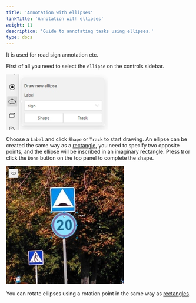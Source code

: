 ```yaml
---
title: 'Annotation with ellipses'
linkTitle: 'Annotation with ellipses'
weight: 11
description: 'Guide to annotating tasks using ellipses.'
type: docs
---
```


It is used for road sign annotation etc.

First of all you need to select the `ellipse` on the controls sidebar.

![](/images/image239.jpg)

Choose a `Label` and click `Shape` or `Track` to start drawing. An ellipse can be created the same way as
a [rectangle](/manual/advanced/annotation-with-rectangles/), you need to specify two opposite points,
and the ellipse will be inscribed in an imaginary rectangle. Press `N` or click the `Done` button on the top panel
to complete the shape.

![](/images/image240_mapillary_vistas.jpg)

You can rotate ellipses using a rotation point in the same way as
 [rectangles](/manual/advanced/annotation-with-rectangles/#rotation-rectangle).
